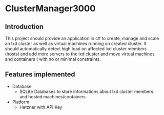 # ClusterManager3000

## Introduction
This project should provide an application in c# to create, manage and scale an lxd cluster as well as virtual machines running on created cluster.
It should automatically detect high load on affected lxd cluster members (hosts) and add more servers to the lxd cluster and move virtual machines and containers ( with no or minimal constraints.

## Features implemented
- Database
	- SQLite Databases to store informations about lxd cluster members and hosted machines/containers
- Platform
	- Hetzner with API Key